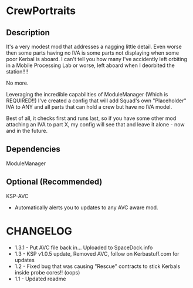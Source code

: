 # CrewPortraits 
## Description
It's a very modest mod that addresses a nagging little detail. Even worse then some parts having no IVA is some parts not displaying when some poor Kerbal is aboard. I can't tell you how many I've accidently left orbiting in a Mobile Processing Lab or worse, left aboard when I deorbited the station!!!!

No more.

Leveraging the incredible capabilities of ModuleManager (Which is REQUIRED!!) I've created a config that will add Squad's own "Placeholder" IVA to ANY and all parts that can hold a crew but have no IVA model.

Best of all, it checks first and runs last, so if you have some other mod attaching an IVA to part X, my config will see that and leave it alone - now and in the future.

## Dependencies

ModuleManager
## Optional (Recommended)

KSP-AVC

* Automatically alerts you to updates to any AVC aware mod.

# CHANGELOG

* 1.3.1 - Put AVC file back in... Uploaded to SpaceDock.info
* 1.3 - KSP v1.0.5 update, Removed AVC, follow on Kerbastuff.com for updates
* 1.2 - Fixed bug that was causing "Rescue" contracts to stick Kerbals inside probe cores!! (oops)
* 1.1 - Updated readme
